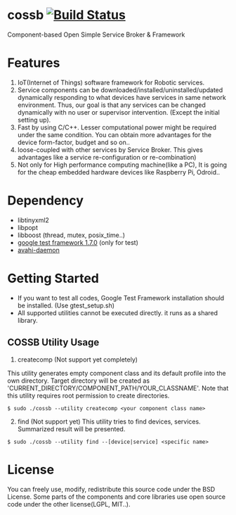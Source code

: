# cossb [![Build Status](https://travis-ci.org/bhhwang/cossb.svg)](https://travis-ci.org/bhhwang/cossb)
Component-based Open Simple Service Broker & Framework
 

Features
===============
1. IoT(Internet of Things) software framework for Robotic services.
2. Service components can be downloaded/installed/uninstalled/updated dynamically responding to what devices have services in same network environment. Thus, our goal is that any services can be changed dynamically with no user or supervisor intervention. (Except the initial setting up).
3. Fast by using C/C++. Lesser computational power might be required under the same condition. You can obtain more advantages for the device form-factor, budget and so on..
4. loose-coupled with other services by Service Broker. This gives advantages like a service re-configuration or re-combination)
5. Not only for High performance computing machine(like a PC), It is going for the cheap embedded hardware devices like Raspberry Pi, Odroid..

Dependency
===============
* libtinyxml2
* libpopt
* libboost (thread, mutex, posix_time..)
* [google test framework 1.7.0](http://code.google.com/p/googletest/downloads/list) (only for test)
* [avahi-daemon](http://avahi.org/)



Getting Started
===============
* If you want to test all codes, Google Test Framework installation should be installed. (Use gtest_setup.sh)
* All supported utilities cannot be executed directly. it runs as a shared library.

COSSB Utility Usage
-------
1. createcomp (Not support yet completely)

This utility generates empty component class and its default profile into the own directory. Target directory will be created as 'CURRENT_DIRECTORY/COMPONENT_PATH/YOUR_CLASSNAME'. Note that this utility requires root permission to create directories.
```
$ sudo ./cossb --utility createcomp <your component class name>
```


2. find (Not support yet)
This utility tries to find devices, services. Summarized result will be presented.
```
$ sudo ./cossb --utility find --[device|service] <specific name>
```




License
===============
You can freely use, modify, redistribute this source code under the BSD License.
Some parts of the components and core libraries use open source code under the other license(LGPL, MIT..).
